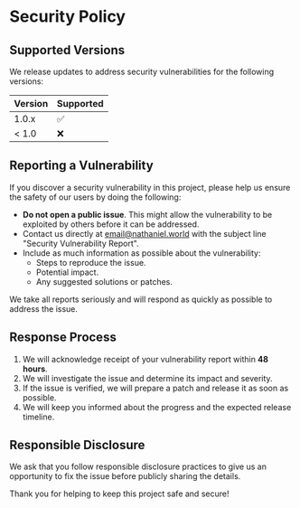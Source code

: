 # Security Policy

## Supported Versions

We release updates to address security vulnerabilities for the following versions:

| Version | Supported          |
| ------- | ------------------ |
| 1.0.x   | :white_check_mark: |
| < 1.0   | :x:                |

## Reporting a Vulnerability

If you discover a security vulnerability in this project, please help us ensure the safety of our users by doing the following:

- **Do not open a public issue**. This might allow the vulnerability to be exploited by others before it can be addressed.
- Contact us directly at email@nathaniel.world with the subject line "Security Vulnerability Report".
- Include as much information as possible about the vulnerability:
  - Steps to reproduce the issue.
  - Potential impact.
  - Any suggested solutions or patches.

We take all reports seriously and will respond as quickly as possible to address the issue.

## Response Process

1. We will acknowledge receipt of your vulnerability report within **48 hours**.
2. We will investigate the issue and determine its impact and severity.
3. If the issue is verified, we will prepare a patch and release it as soon as possible.
4. We will keep you informed about the progress and the expected release timeline.

## Responsible Disclosure

We ask that you follow responsible disclosure practices to give us an opportunity to fix the issue before publicly sharing the details.

Thank you for helping to keep this project safe and secure!
